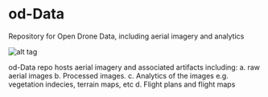 # od-Data
Repository for Open Drone Data, including aerial imagery and analytics

![alt tag](https://user-images.githubusercontent.com/1425839/33735588-c4386eca-dba0-11e7-8c2f-b987f33ba90a.png)

od-Data repo hosts aerial imagery and associated artifacts including:
a. raw aerial images
b. Processed images.
c. Analytics of the images e.g. vegetation indecies, terrain maps, etc
d. Flight plans and flight maps
